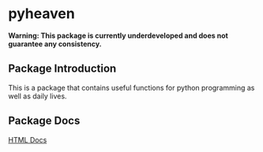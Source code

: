 # pyheaven

**Warning: This package is currently underdeveloped and does not guarantee any consistency.**

## Package Introduction

This is a package that contains useful functions for python programming as well as daily lives.

## Package Docs

[HTML Docs](https://htmlpreview.github.io/?https://github.com/Magolor/pyheaven/blob/master/doc/pyheaven.html)